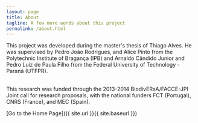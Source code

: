 ```yaml
---
layout: page
title: About
tagline: A few more words about this project
permalink: /about.html
---
```


This project was developed during the master's thesis of Thiago Alves. He was supervised by Pedro João Rodrigues, and Alice Pinto from the Polytechnic Institute of Bragança (IPB) and Arnaldo Cândido Junior and Pedro Luiz de Paula Filho from the  Federal University of Technology - Paraná (UTFPR).<br /><br />

This research was funded through the 2013-2014 BiodivERsA/FACCE-JPI Joint call for research proposals, with the national funders FCT (Portugal), CNRS (France), and MEC (Spain).


[Go to the Home Page]({{ site.url }}{{ site.baseurl }})
